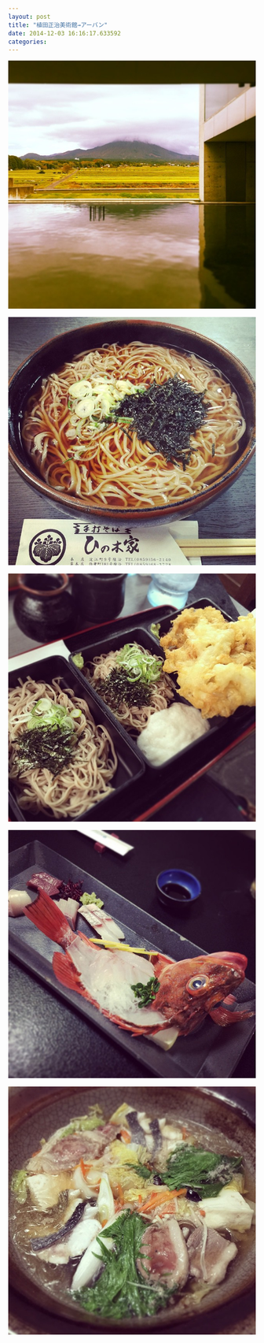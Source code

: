 ```yaml
---
layout: post
title: "植田正治美術館→アーバン"
date: 2014-12-03 16:16:17.633592
categories: 
---
```


![](/assets/images/201411/10787726_715603795195972_1471190389_n.jpg)

![](/assets/images/201411/10424443_818494468174123_327242709_n.jpg)

![](/assets/images/201411/10731814_1564240083798051_1329117641_n.jpg)

![](/assets/images/201411/10755824_1524555714458567_982498140_n.jpg)

![](/assets/images/201411/10735218_298594140331876_1621828631_n.jpg)


